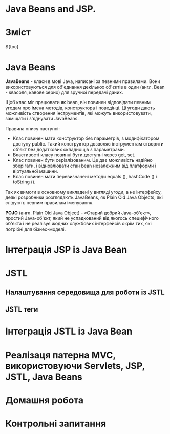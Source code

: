 # Java Beans and JSP.

# Зміст

${toc}

# Java Beans

**JavaBeans** - класи в мові Java, написані за певними правилами. Вони використовуються для об'єднання декількох об'єктів в один (англ. Bean - квасоля, кавове зерно) для зручної передачі даних.

Щоб клас міг працювати як bean, він повинен відповідати певним угодам про імена методів, конструктора і поведінці. Ці угоди дають можливість створення інструментів, які можуть використовувати, заміщати і з'єднувати JavaBeans.

Правила опису наступні:
- Клас повинен мати конструктор без параметрів, з модифікатором доступу public. Такий конструктор дозволяє інструментам створити об'єкт без додаткових складнощів з параметрами.
- Властивості класу повинні бути доступні через get, set.
- Клас повинен бути серіалізованим. Це дає можливість надійно зберігати, і відновлювати стан bean незалежним від платформи і віртуальної машини.
- Клас повинен мати перевизначені методи equals (), hashCode () і toString ().

Так як вимоги в основному викладені у вигляді угоди, а не інтерфейсу, деякі розробники розглядають JavaBeans, як Plain Old Java Objects, які слідують певним правилам іменування.

**POJO** (англ. Plain Old Java Object) - «Старий добрий Java-об'єкт», простий Java-об'єкт, який не успадкований від якогось специфічного об'єкта і не реалізує жодних службових інтерфейсів окрім тих, які потрібні для бізнес-моделі.

# Інтеграція JSP із Java Bean

# JSTL

## Налаштування середовища для роботи із JSTL

## JSTL теги

# Інтеграція JSTL із Java Bean

# Реалізаця патерна MVC, використовуючи Servlets, JSP, JSTL, Java Beans

# Домашня робота

# Контрольні запитання